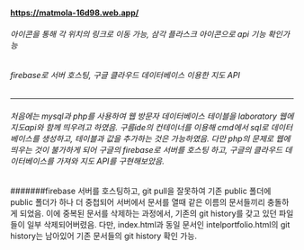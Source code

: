 #### https://matmola-16d98.web.app/

###### 아이콘을 통해 각 위치의 링크로 이동 가능, 삼각 플라스크 아이콘으로 api 기능 확인가능

###### firebase로 서버 호스팅, 구글 클라우드 데이터베이스 이용한 지도 API 

--------------------------------
###### 처음에는 mysql과 php를 사용하여 웹 방문자 데이터베이스 테이블을 laboratory 웹에 지도api와 함께 띄우려고 하였음. 구름ide의 컨테이너를 이용해 cmd에서 sql로 데이터베이스를 생성하고, 테이블과 값을 추가하는 것은 가능하였음. 다만 php의 문제로 웹에 띄우는 것이 불가하게 되어 구글의 firebase로 서버를 호스팅 하고, 구글의 클라우드 데이터베이스를 가져와 지도 API를 구현해보았음.
 
 
#######firebase 서버를 호스팅하고, git pull을 잘못하여 기존 public 폴더에 public 폴더가 하나 더 중첩되어 서버에서 문서를 열때 같은 이름의 문서들끼리 충돌하게 되었음. 이에 중복된 문서를 삭제하는 과정에서, 기존의 git history를 갖고 있던 파일들이 일부 삭제되어버렸음. 다만, index.html과 동일 문서인 intelportfolio.html의 git history는 남아있어 기존 문서들의 git history 확인 가능.
 
